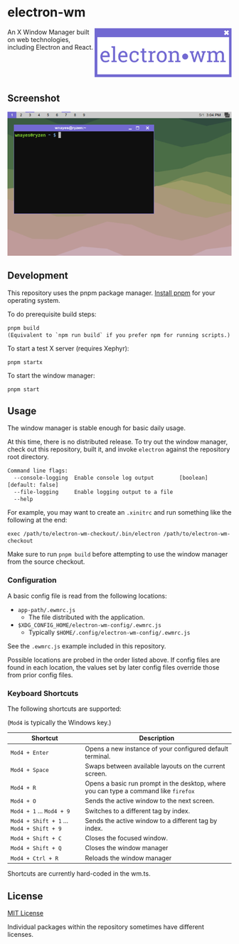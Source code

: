 # electron-wm

<img align="right" src="/assets/logo.svg" height="110px" alt="electron-wm logo">

An X Window Manager built on web technologies, including Electron and React.

<br /><br /><br />

## Screenshot

![electron-wm screenshot](assets/screenshots/1.png?raw=true)

## Development

This repository uses the pnpm package manager. [Install pnpm](https://pnpm.io/installation) for your operating system.

To do prerequisite build steps:

    pnpm build
    (Equivalent to `npm run build` if you prefer npm for running scripts.)

To start a test X server (requires Xephyr):

    pnpm startx

To start the window manager:

    pnpm start

## Usage

The window manager is stable enough for basic daily usage.

At this time, there is no distributed release. To try out the window manager, check out this repository, built it, and invoke `electron` against the repository root directory.

```
Command line flags:
  --console-logging  Enable console log output        [boolean] [default: false]
  --file-logging     Enable logging output to a file
  --help
```

For example, you may want to create an `.xinitrc` and run something like the following at the end:

```
exec /path/to/electron-wm-checkout/.bin/electron /path/to/electron-wm-checkout
```

Make sure to run `pnpm build` before attempting to use the window manager from the source checkout.

### Configuration

A basic config file is read from the following locations:

- `app-path/.ewmrc.js`
  - The file distributed with the application.
- `$XDG_CONFIG_HOME/electron-wm-config/.ewmrc.js`
  - Typically `$HOME/.config/electron-wm-config/.ewmrc.js`

See the `.ewmrc.js` example included in this repository.

Possible locations are probed in the order listed above. If config files are found in each location, the values set by later config files override those from prior config files.

### Keyboard Shortcuts

The following shortcuts are supported:

(`Mod4` is typically the Windows key.)

| Shortcut                                  | Description                                                                          |
| ----------------------------------------- | ------------------------------------------------------------------------------------ |
| `Mod4 + Enter`                            | Opens a new instance of your configured default terminal.                            |
| `Mod4 + Space`                            | Swaps between available layouts on the current screen.                               |
| `Mod4 + R`                                | Opens a basic run prompt in the desktop, where you can type a command like `firefox` |
| `Mod4 + O`                                | Sends the active window to the next screen.                                          |
| `Mod4 + 1` ... `Mod4 + 9`                 | Switches to a different tag by index.                                                |
| `Mod4 + Shift + 1` ... `Mod4 + Shift + 9` | Sends the active window to a different tag by index.                                 |
| `Mod4 + Shift + C`                        | Closes the focused window.                                                           |
| `Mod4 + Shift + Q`                        | Closes the window manager                                                            |
| `Mod4 + Ctrl + R`                         | Reloads the window manager                                                           |

Shortcuts are currently hard-coded in the wm.ts.

## License

[MIT License](LICENSE.md)

Individual packages within the repository sometimes have different licenses.
